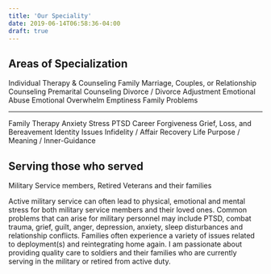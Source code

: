 ```yaml
---
title: 'Our Speciality'
date: 2019-06-14T06:58:36-04:00
draft: true
---
```


## Areas of Specialization

Individual Therapy & Counseling
Family
Marriage, Couples, or Relationship Counseling
Premarital Counseling
Divorce / Divorce Adjustment
Emotional Abuse
Emotional Overwhelm
Emptiness
Family Problems

---

Family Therapy
Anxiety
Stress
PTSD
Career
Forgiveness
Grief, Loss, and Bereavement
Identity Issues
Infidelity / Affair Recovery
Life Purpose / Meaning / Inner-Guidance

## Serving those who served

Military Service members,
Retired Veterans and their families

Active military service can often lead to physical, emotional and mental stress for both military service members and their loved ones. Common problems that can arise for military personnel may include PTSD, combat trauma, grief, guilt, anger, depression, anxiety, sleep disturbances and relationship conflicts. Families often experience a variety of issues related to deployment(s) and reintegrating home again. I am passionate about providing quality care to soldiers and their families who are currently serving in the military or retired from active duty.
